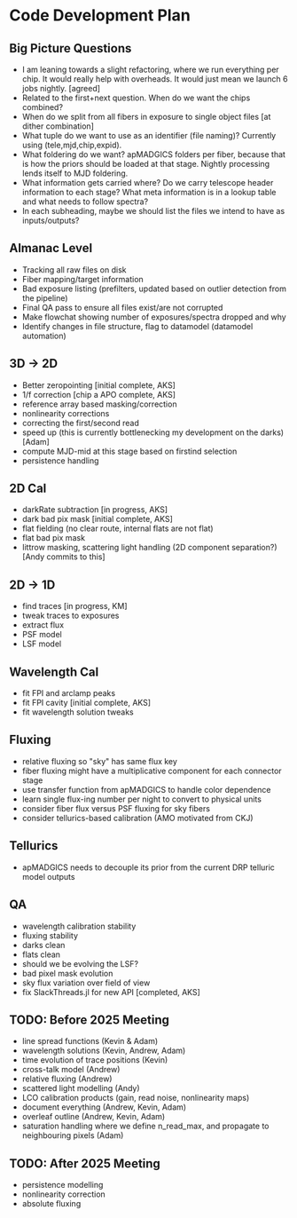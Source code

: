 # Code Development Plan

## Big Picture Questions
- I am leaning towards a slight refactoring, where we run everything per chip. It would really help with overheads. It would just mean we launch 6 jobs nightly. [agreed]
- Related to the first+next question. When do we want the chips combined?
- When do we split from all fibers in exposure to single object files [at dither combination]
- What tuple do we want to use as an identifier (file naming)? Currently using (tele,mjd,chip,expid).
- What foldering do we want? apMADGICS folders per fiber, because that is how the priors should be loaded at that stage. Nightly processing lends itself to MJD foldering.
- What information gets carried where? Do we carry telescope header information to each stage? What meta information is in a lookup table and what needs to follow spectra?
- In each subheading, maybe we should list the files we intend to have as inputs/outputs?

## Almanac Level
- Tracking all raw files on disk
- Fiber mapping/target information
- Bad exposure listing (prefilters, updated based on outlier detection from the pipeline)
- Final QA pass to ensure all files exist/are not corrupted
- Make flowchat showing number of exposures/spectra dropped and why
- Identify changes in file structure, flag to datamodel (datamodel automation)

## 3D -> 2D
- Better zeropointing [initial complete, AKS]
- 1/f correction [chip a APO complete, AKS]
- reference array based masking/correction
- nonlinearity corrections
- correcting the first/second read
- speed up (this is currently bottlenecking my development on the darks) [Adam]
- compute MJD-mid at this stage based on firstind selection
- persistence handling

## 2D Cal
- darkRate subtraction [in progress, AKS]
- dark bad pix mask [initial complete, AKS]
- flat fielding (no clear route, internal flats are not flat)
- flat bad pix mask
- littrow masking, scattering light handling (2D component separation?) [Andy commits to this]

## 2D -> 1D
- find traces [in progress, KM]
- tweak traces to exposures
- extract flux
- PSF model
- LSF model

## Wavelength Cal
- fit FPI and arclamp peaks
- fit FPI cavity [initial complete, AKS]
- fit wavelength solution tweaks

## Fluxing
- relative fluxing so "sky" has same flux key
- fiber fluxing might have a multiplicative component for each connector stage
- use transfer function from apMADGICS to handle color dependence
- learn single flux-ing number per night to convert to physical units
- consider fiber flux versus PSF fluxing for sky fibers
- consider tellurics-based calibration (AMO motivated from CKJ)

## Tellurics
- apMADGICS needs to decouple its prior from the current DRP telluric model outputs

## QA
- wavelength calibration stability
- fluxing stability
- darks clean
- flats clean
- should we be evolving the LSF?
- bad pixel mask evolution
- sky flux variation over field of view
- fix SlackThreads.jl for new API [completed, AKS]

## TODO: Before 2025 Meeting
- line spread functions (Kevin & Adam)
- wavelength solutions (Kevin, Andrew, Adam)
- time evolution of trace positions (Kevin)
- cross-talk model (Andrew)
- relative fluxing (Andrew)
- scattered light modelling (Andy)
- LCO calibration products (gain, read noise, nonlinearity maps)
- document everything (Andrew, Kevin, Adam)
- overleaf outline (Andrew, Kevin, Adam)
- saturation handling where we define n_read_max, and propagate to neighbouring pixels (Adam)

## TODO: After 2025 Meeting
- persistence modelling
- nonlinearity correction
- absolute fluxing
  

